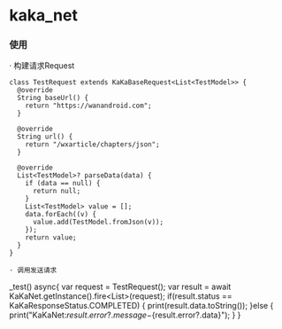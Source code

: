 # kaka_net
### 使用
· 构建请求Request
```
class TestRequest extends KaKaBaseRequest<List<TestModel>> {
  @override
  String baseUrl() {
    return "https://wanandroid.com";
  }

  @override
  String url() {
    return "/wxarticle/chapters/json";
  }
  
  @override
  List<TestModel>? parseData(data) {
    if (data == null) {
      return null;
    }
    List<TestModel> value = [];
    data.forEach((v) {
      value.add(TestModel.fromJson(v));
    });
    return value;
  }
}

· 调用发送请求
```
  _test() async{
    var request = TestRequest();
    var result = await KaKaNet.getInstance().fire<List<TestModel>>(request);
    if(result.status == KaKaResponseStatus.COMPLETED) {
      print(result.data.toString());
    }else {
      print("KaKaNet:${result.error?.message}-${result.error?.data}");
    }
  }
```
